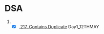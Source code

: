 # DSA
1. - [x] [ 217. Contains Duplicate](https://leetcode.com/problems/contains-duplicate/) Day1_12THMAY
